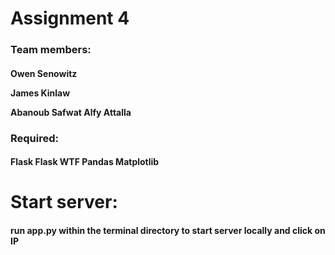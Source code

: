 # Assignment 4
<H3>Team members:  

<H4>Owen Senowitz  

James Kinlaw  

Abanoub Safwat Alfy Attalla  


<H3>Required:  
 <H4>Flask  
 Flask WTF  
 Pandas  
 Matplotlib  

<H1>Start server:  
<H4>run app.py within the terminal directory to start server locally and click on IP
